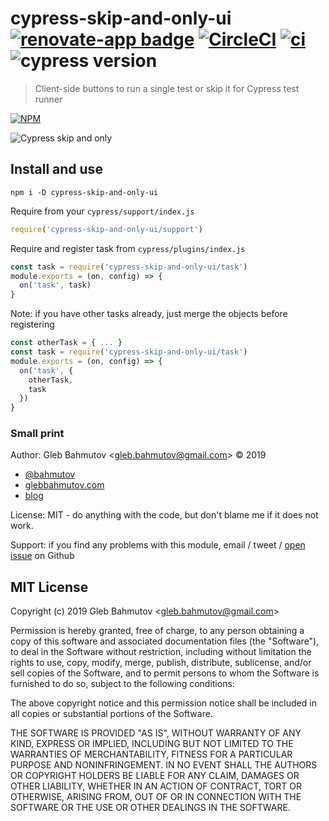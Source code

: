 # cypress-skip-and-only-ui [![renovate-app badge][renovate-badge]][renovate-app] [![CircleCI](https://circleci.com/gh/bahmutov/cypress-skip-and-only-ui.svg?style=svg)](https://circleci.com/gh/bahmutov/cypress-skip-and-only-ui) [![ci](https://github.com/bahmutov/cypress-skip-and-only-ui/actions/workflows/ci.yml/badge.svg?branch=master&event=push)](https://github.com/bahmutov/cypress-skip-and-only-ui/actions/workflows/ci.yml) ![cypress version](https://img.shields.io/badge/cypress-9.3.1-brightgreen)

> Client-side buttons to run a single test or skip it for Cypress test runner

[![NPM][npm-icon] ][npm-url]

![Cypress skip and only](img/skip-and-only.gif)

## Install and use

```shell
npm i -D cypress-skip-and-only-ui
```

Require from your `cypress/support/index.js`

```js
require('cypress-skip-and-only-ui/support')
```

Require and register task from `cypress/plugins/index.js`

```js
const task = require('cypress-skip-and-only-ui/task')
module.exports = (on, config) => {
  on('task', task)
}
```

Note: if you have other tasks already, just merge the objects before registering

```js
const otherTask = { ... }
const task = require('cypress-skip-and-only-ui/task')
module.exports = (on, config) => {
  on('task', {
    otherTask,
    task
  })
}
```

### Small print

Author: Gleb Bahmutov &lt;gleb.bahmutov@gmail.com&gt; &copy; 2019

* [@bahmutov](https://twitter.com/bahmutov)
* [glebbahmutov.com](https://glebbahmutov.com)
* [blog](https://glebbahmutov.com/blog)

License: MIT - do anything with the code, but don't blame me if it does not work.

Support: if you find any problems with this module, email / tweet /
[open issue](https://github.com/bahmutov/cypress-skip-and-only-ui/issues) on Github

## MIT License

Copyright (c) 2019 Gleb Bahmutov &lt;gleb.bahmutov@gmail.com&gt;

Permission is hereby granted, free of charge, to any person
obtaining a copy of this software and associated documentation
files (the "Software"), to deal in the Software without
restriction, including without limitation the rights to use,
copy, modify, merge, publish, distribute, sublicense, and/or sell
copies of the Software, and to permit persons to whom the
Software is furnished to do so, subject to the following
conditions:

The above copyright notice and this permission notice shall be
included in all copies or substantial portions of the Software.

THE SOFTWARE IS PROVIDED "AS IS", WITHOUT WARRANTY OF ANY KIND,
EXPRESS OR IMPLIED, INCLUDING BUT NOT LIMITED TO THE WARRANTIES
OF MERCHANTABILITY, FITNESS FOR A PARTICULAR PURPOSE AND
NONINFRINGEMENT. IN NO EVENT SHALL THE AUTHORS OR COPYRIGHT
HOLDERS BE LIABLE FOR ANY CLAIM, DAMAGES OR OTHER LIABILITY,
WHETHER IN AN ACTION OF CONTRACT, TORT OR OTHERWISE, ARISING
FROM, OUT OF OR IN CONNECTION WITH THE SOFTWARE OR THE USE OR
OTHER DEALINGS IN THE SOFTWARE.

[npm-icon]: https://nodei.co/npm/cypress-skip-and-only-ui.svg?downloads=true
[npm-url]: https://npmjs.org/package/cypress-skip-and-only-ui
[renovate-badge]: https://img.shields.io/badge/renovate-app-blue.svg
[renovate-app]: https://renovateapp.com/
